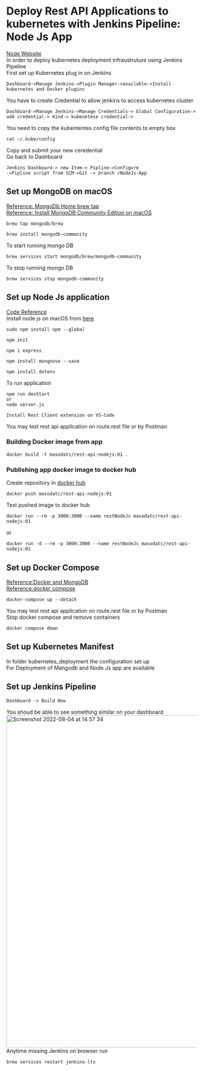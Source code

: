 # Deploy Rest API Applications to kubernetes with Jenkins Pipeline: Node Js App
[Node Website](https://nodejs.org/en/docs/guides/getting-started-guide/)<br>
In order to deploy kubernetes deployment infraustruture using Jenkins Pipeline<br/>
First set up Kubernetes plug in on Jenkins <br/>
```
Dashboard->Manage Jenkins->Plugin Manager->available->Install kubernetes and Docker plugins
```
You have to create Credential to allow jenkins to access kubernetes cluster
```
Dashboard->Manage Jenkins->Manage Credentials-> Global Configuration-> add credential-> Kind-> kubenetese credential-> 
```
You need to copy the kubententes config file contents to empty box
```
cat ~/.kube/config 
```
Copy and submit your new ceredential<br/> 
Go back to Dashboard 
```
Jenkins Dashboard-> new Item-> Pipline->Configure
->Pipline script from SCM->Git -> branch /NodeJs-App
```
## Set up MongoDB on macOS
[Reference: MongoDb Home brew tap](https://github.com/mongodb/homebrew-brew)<br>
[Reference: Install MongoDB Community Edition on macOS](https://www.mongodb.com/docs/manual/tutorial/install-mongodb-on-os-x/)<br>
```
brew tap mongodb/brew
```
```
brew install mongodb-community
```
To start running mongo DB
```
brew services start mongodb/brew/mongodb-community
```
To stop running mongo DB 
```
brew services stop mongodb-community
```
## Set up Node Js application
[Code Reference](https://github.com/WebDevSimplified/Your-First-Node-REST-API)<br/>
Install node js on macOS from [here](https://nodejs.org/en/download/)
```
sudo npm install npm --global 
```
```
npm init
```
```
npm i express
```
```
npm install mongoose --save
```
```
npm install dotenv
```
To run application
```
npm run devStart
or
node server.js
```
```
Install Rest Client extension on VS-Code
```
You may test rest api application on route.rest file or by Postman <br>
### Building Docker image from app
```
docker build -t masodatc/rest-api-nodejs:01 .
```
### Publishing app docker image to docker hub
Create repository in [docker hub](https://hub.docker.com/)<br>
```
docker push masodatc/rest-api-nodejs:01 
```
Test pushed image to docker hub
```
docker run --rm -p 3000:3000 --name restNodeJs masodatc/rest-api-nodejs:01
```
or
``` 
docker run -d --rm -p 3000:3000 --name restNodeJs masodatc/rest-api-nodejs:01
```
## Set up Docker Compose 
[Reference:Docker and MongoDB](https://www.mongodb.com/compatibility/docker)<br>
[Reference:docker compose](https://docs.docker.com/compose/gettingstarted/)<br>
```
docker-compose up --detach  
```
You may test rest api application on route.rest file or by Postman <br>
Stop docker compose and remove containers<br>
```
docker compose down 
```
## Set up Kubernetes Manifest
In folder kubernetes_deployment the configuration set up<br>
For Deployment of Mangodb and Node Js app are available<br>
## Set up Jenkins Pipeline
```
Dashboard -> Build Now
```
You shoud be able to see something similar on your dashboard<br/>
<img width="880" alt="Screenshot 2022-08-04 at 14 57 34" src="https://user-images.githubusercontent.com/43514418/182852723-06f185c2-e860-4471-9fd8-cba99d0e709a.png">
<br>
Anytime missing Jenkins on browser run
```
brew services restart jenkins-lts
```
